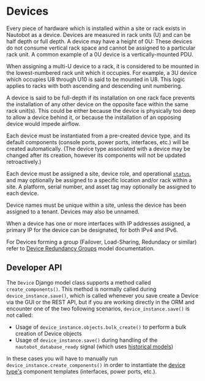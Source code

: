 # Devices

Every piece of hardware which is installed within a site or rack exists in Nautobot as a device. Devices are measured in rack units (U) and can be half depth or full depth. A device may have a height of 0U: These devices do not consume vertical rack space and cannot be assigned to a particular rack unit. A common example of a 0U device is a vertically-mounted PDU.

When assigning a multi-U device to a rack, it is considered to be mounted in the lowest-numbered rack unit which it occupies. For example, a 3U device which occupies U8 through U10 is said to be mounted in U8. This logic applies to racks with both ascending and descending unit numbering.

A device is said to be full-depth if its installation on one rack face prevents the installation of any other device on the opposite face within the same rack unit(s). This could be either because the device is physically too deep to allow a device behind it, or because the installation of an opposing device would impede airflow.

Each device must be instantiated from a pre-created device type, and its default components (console ports, power ports, interfaces, etc.) will be created automatically. (The device type associated with a device may be changed after its creation, however its components will not be updated retroactively.)

Each device must be assigned a site, device role, and operational [`status`](../../models/extras/status.md), and may optionally be assigned to a specific location and/or rack within a site. A platform, serial number, and asset tag may optionally be assigned to each device.

Device names must be unique within a site, unless the device has been assigned to a tenant. Devices may also be unnamed.

When a device has one or more interfaces with IP addresses assigned, a primary IP for the device can be designated, for both IPv4 and IPv6.

For Devices forming a group (Failover, Load-Sharing, Redundacy or similar) refer to [Device Redundancy Groups](deviceredundancygroup.md) model documentation.

## Developer API

The `Device` Django model class supports a method called `create_components()`. This method is normally called during `device_instance.save()`, which is called whenever you save create a Device via the GUI or the REST API, but if you are working directly in the ORM and encounter one of the two following scenarios, `device_instance.save()` is not called:

- Usage of `device_instance.objects.bulk_create()` to perform a bulk creation of Device objects
- Usage of `device_instance.save()` during handling of the `nautobot_database_ready` signal (which uses [historical models](https://docs.djangoproject.com/en/3.2/topics/migrations/#historical-models))

In these cases you will have to manually run `device_instance.create_components()` in order to instantiate the [device type's](devicetype.md) component templates (interfaces, power ports, etc.).
